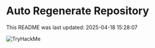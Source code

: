 # Auto Regenerate Repository

This README was last updated: 2025-04-18 15:28:07

 ![TryHackMe](https://tryhackme.com/badge/533634)